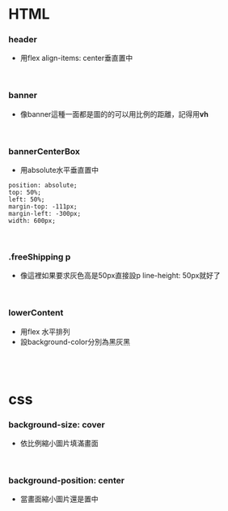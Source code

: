 # HTML
### header
- 用flex align-items: center垂直置中
<br>

### banner
- 像banner這種一面都是圖的的可以用比例的距離，記得用**vh**
<br>


### bannerCenterBox
- 用absolute水平垂直置中
```
position: absolute;
top: 50%;
left: 50%;
margin-top: -111px;
margin-left: -300px;
width: 600px;
```
<br>


### .freeShipping p
- 像這裡如果要求灰色高是50px直接設p line-height: 50px就好了
<br>


### lowerContent
- 用flex 水平排列
- 設background-color分別為黑灰黑
<br>
<br>


# css
### background-size: cover
- 依比例縮小圖片填滿畫面
<br>


### background-position: center
- 當畫面縮小圖片還是置中

